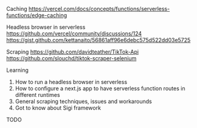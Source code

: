 Caching
https://vercel.com/docs/concepts/functions/serverless-functions/edge-caching

Headless browser in serverless
https://github.com/vercel/community/discussions/124
https://gist.github.com/kettanaito/56861aff96e6debc575d522dd03e5725

Scraping
https://github.com/davidteather/TikTok-Api
https://github.com/slouchd/tiktok-scraper-selenium

Learning

1. How to run a headless browser in serverless
2. How to configure a next.js app to have serverless function routes in different runtimes
3. General scraping techniques, issues and workarounds
4. Got to know about Sigi framework

TODO
